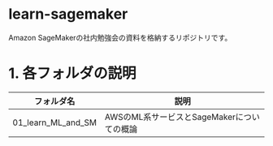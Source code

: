 # learn-sagemaker

Amazon SageMakerの社内勉強会の資料を格納するリポジトリです。

# 1. 各フォルダの説明

|フォルダ名|説明|
|----|----|
|01_learn_ML_and_SM|AWSのML系サービスとSageMakerについての概論|


